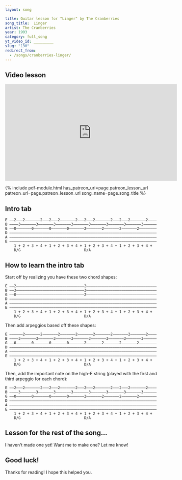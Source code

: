 ```yaml
---
layout: song

title: Guitar lesson for "Linger" by The Cranberries
song_title:  Linger
artist: The Cranberries
year: 1993
category: full_song
yt_video_id: _________
slug: "130"
redirect_from:
  - /songs/cranberries-linger/
---
```


## Video lesson

<iframe width="560" height="315" src="https://www.youtube.com/embed/Mhir4MF_bRk?showinfo=0" frameborder="0" allowfullscreen></iframe>




{% include pdf-module.html has_patreon_url=page.patreon_lesson_url patreon_url=page.patreon_lesson_url song_name=page.song_title %}



## Intro tab

    E ––2–––2–––––––2–––2–––2–––––––2–––2–––2–––––––2–––2–––2–––––––2––––
    B ––––3–––––––3–––––––3–––––––3–––––––3–––––––3–––––––3–––––––3––––––
    G ––0–––––––0–––––––0–––––––0–––––––2–––––––2–––––––2–––––––2––––––––
    D –––––––––––––––––––––––––––––––––––––––––––––––––––––––––––––––––––
    A –––––––––––––––––––––––––––––––––––––––––––––––––––––––––––––––––––
    E –––––––––––––––––––––––––––––––––––––––––––––––––––––––––––––––––––
        1 + 2 + 3 + 4 + 1 + 2 + 3 + 4 + 1 + 2 + 3 + 4 + 1 + 2 + 3 + 4 +
        D/G                             D/A

## How to learn the intro tab

Start off by realizing you have these two chord shapes:

    E ––2–––––––––––––––––––––––––––––––2––––––––––––––––––––––––––––––––
    B ––3–––––––––––––––––––––––––––––––3––––––––––––––––––––––––––––––––
    G ––0–––––––––––––––––––––––––––––––2––––––––––––––––––––––––––––––––
    D –––––––––––––––––––––––––––––––––––––––––––––––––––––––––––––––––––
    A –––––––––––––––––––––––––––––––––––––––––––––––––––––––––––––––––––
    E –––––––––––––––––––––––––––––––––––––––––––––––––––––––––––––––––––                     
        1 + 2 + 3 + 4 + 1 + 2 + 3 + 4 + 1 + 2 + 3 + 4 + 1 + 2 + 3 + 4 +
        D/G                             D/A            

Then add arpeggios based off these shapes:

    E ––––––2–––––––2–––––––2–––––––2–––––––2–––––––2–––––––2–––––––2––––
    B ––––3–––––––3–––––––3–––––––3–––––––3–––––––3–––––––3–––––––3––––––
    G ––0–––––––0–––––––0–––––––0–––––––2–––––––2–––––––2–––––––2––––––––
    D –––––––––––––––––––––––––––––––––––––––––––––––––––––––––––––––––––
    A –––––––––––––––––––––––––––––––––––––––––––––––––––––––––––––––––––
    E –––––––––––––––––––––––––––––––––––––––––––––––––––––––––––––––––––
        1 + 2 + 3 + 4 + 1 + 2 + 3 + 4 + 1 + 2 + 3 + 4 + 1 + 2 + 3 + 4 +
        D/G                             D/A

Then, add the important note on the high-E string (played with the first and third arpeggio for each chord):

    E ––2–––2–––––––2–––2–––2–––––––2–––2–––2–––––––2–––2–––2–––––––2––––
    B ––––3–––––––3–––––––3–––––––3–––––––3–––––––3–––––––3–––––––3––––––
    G ––0–––––––0–––––––0–––––––0–––––––2–––––––2–––––––2–––––––2––––––––
    D –––––––––––––––––––––––––––––––––––––––––––––––––––––––––––––––––––
    A –––––––––––––––––––––––––––––––––––––––––––––––––––––––––––––––––––
    E –––––––––––––––––––––––––––––––––––––––––––––––––––––––––––––––––––
        1 + 2 + 3 + 4 + 1 + 2 + 3 + 4 + 1 + 2 + 3 + 4 + 1 + 2 + 3 + 4 +
        D/G                             D/A

## Lesson for the rest of the song...

I haven't made one yet! Want me to make one? Let me know!

## Good luck!

Thanks for reading! I hope this helped you.
